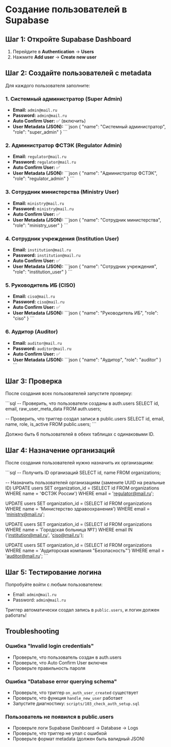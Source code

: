 # Создание пользователей в Supabase

## Шаг 1: Откройте Supabase Dashboard

1. Перейдите в **Authentication** → **Users**
2. Нажмите **Add user** → **Create new user**

## Шаг 2: Создайте пользователей с metadata

Для каждого пользователя заполните:

### 1. Системный администратор (Super Admin)

- **Email:** `admin@mail.ru`
- **Password:** `admin@mail.ru`
- **Auto Confirm User:** ✅ (включить)
- **User Metadata (JSON):**
\`\`\`json
{
  "name": "Системный администратор",
  "role": "super_admin"
}
\`\`\`

### 2. Администратор ФСТЭК (Regulator Admin)

- **Email:** `regulator@mail.ru`
- **Password:** `regulator@mail.ru`
- **Auto Confirm User:** ✅
- **User Metadata (JSON):**
\`\`\`json
{
  "name": "Администратор ФСТЭК",
  "role": "regulator_admin"
}
\`\`\`

### 3. Сотрудник министерства (Ministry User)

- **Email:** `ministry@mail.ru`
- **Password:** `ministry@mail.ru`
- **Auto Confirm User:** ✅
- **User Metadata (JSON):**
\`\`\`json
{
  "name": "Сотрудник министерства",
  "role": "ministry_user"
}
\`\`\`

### 4. Сотрудник учреждения (Institution User)

- **Email:** `institution@mail.ru`
- **Password:** `institution@mail.ru`
- **Auto Confirm User:** ✅
- **User Metadata (JSON):**
\`\`\`json
{
  "name": "Сотрудник учреждения",
  "role": "institution_user"
}
\`\`\`

### 5. Руководитель ИБ (CISO)

- **Email:** `ciso@mail.ru`
- **Password:** `ciso@mail.ru`
- **Auto Confirm User:** ✅
- **User Metadata (JSON):**
\`\`\`json
{
  "name": "Руководитель ИБ",
  "role": "ciso"
}
\`\`\`

### 6. Аудитор (Auditor)

- **Email:** `auditor@mail.ru`
- **Password:** `auditor@mail.ru`
- **Auto Confirm User:** ✅
- **User Metadata (JSON):**
\`\`\`json
{
  "name": "Аудитор",
  "role": "auditor"
}
\`\`\`

## Шаг 3: Проверка

После создания всех пользователей запустите проверку:

\`\`\`sql
-- Проверить, что пользователи созданы в auth.users
SELECT id, email, raw_user_meta_data FROM auth.users;

-- Проверить, что триггер создал записи в public.users
SELECT id, email, name, role, is_active FROM public.users;
\`\`\`

Должно быть 6 пользователей в обеих таблицах с одинаковыми ID.

## Шаг 4: Назначение организаций

После создания пользователей нужно назначить их организациям:

\`\`\`sql
-- Получить ID организаций
SELECT id, name FROM organizations;

-- Назначить пользователей организациям (замените UUID на реальные ID)
UPDATE users SET organization_id = (SELECT id FROM organizations WHERE name = 'ФСТЭК России')
WHERE email = 'regulator@mail.ru';

UPDATE users SET organization_id = (SELECT id FROM organizations WHERE name = 'Министерство здравоохранения')
WHERE email = 'ministry@mail.ru';

UPDATE users SET organization_id = (SELECT id FROM organizations WHERE name = 'Городская больница №1')
WHERE email IN ('institution@mail.ru', 'ciso@mail.ru');

UPDATE users SET organization_id = (SELECT id FROM organizations WHERE name = 'Аудиторская компания "Безопасность"')
WHERE email = 'auditor@mail.ru';
\`\`\`

## Шаг 5: Тестирование логина

Попробуйте войти с любым пользователем:
- Email: `admin@mail.ru`
- Password: `admin@mail.ru`

Триггер автоматически создал запись в `public.users`, и логин должен работать!

## Troubleshooting

### Ошибка "Invalid login credentials"
- Проверьте, что пользователь создан в auth.users
- Проверьте, что Auto Confirm User включен
- Проверьте правильность пароля

### Ошибка "Database error querying schema"
- Проверьте, что триггер `on_auth_user_created` существует
- Проверьте, что функция `handle_new_user` работает
- Запустите диагностику: `scripts/103_check_auth_setup.sql`

### Пользователь не появился в public.users
- Проверьте логи Supabase Dashboard → Database → Logs
- Проверьте, что триггер не упал с ошибкой
- Проверьте формат metadata (должен быть валидный JSON)
